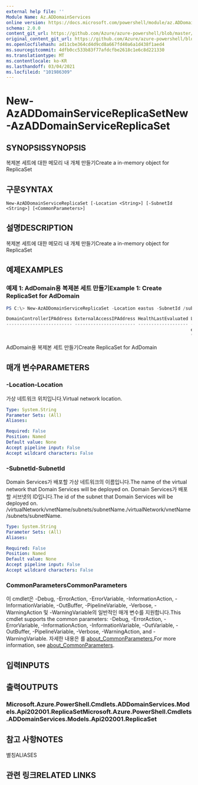```yaml
---
external help file: ''
Module Name: Az.ADDomainServices
online version: https://docs.microsoft.com/powershell/module/az.ADDomainServices/new-AzADDomainServiceReplicaSet
schema: 2.0.0
content_git_url: https://github.com/Azure/azure-powershell/blob/master/src/ADDomainServices/help/New-AzADDomainServiceReplicaSet.md
original_content_git_url: https://github.com/Azure/azure-powershell/blob/master/src/ADDomainServices/help/New-AzADDomainServiceReplicaSet.md
ms.openlocfilehash: ad11cbe364cd4d9cd8a667fd40a6a1d438f1aed4
ms.sourcegitcommit: 4dfb0cc533b83f77afdcfbe2618c1e6c8d221330
ms.translationtype: MT
ms.contentlocale: ko-KR
ms.lasthandoff: 03/04/2021
ms.locfileid: "101986309"
---
```

# <span data-ttu-id="aeb11-101">New-AzADDomainServiceReplicaSet</span><span class="sxs-lookup"><span data-stu-id="aeb11-101">New-AzADDomainServiceReplicaSet</span></span>

## <span data-ttu-id="aeb11-102">SYNOPSIS</span><span class="sxs-lookup"><span data-stu-id="aeb11-102">SYNOPSIS</span></span>
<span data-ttu-id="aeb11-103">복제본 세트에 대한 메모리 내 개체 만들기</span><span class="sxs-lookup"><span data-stu-id="aeb11-103">Create a in-memory object for ReplicaSet</span></span>

## <span data-ttu-id="aeb11-104">구문</span><span class="sxs-lookup"><span data-stu-id="aeb11-104">SYNTAX</span></span>

```
New-AzADDomainServiceReplicaSet [-Location <String>] [-SubnetId <String>] [<CommonParameters>]
```

## <span data-ttu-id="aeb11-105">설명</span><span class="sxs-lookup"><span data-stu-id="aeb11-105">DESCRIPTION</span></span>
<span data-ttu-id="aeb11-106">복제본 세트에 대한 메모리 내 개체 만들기</span><span class="sxs-lookup"><span data-stu-id="aeb11-106">Create a in-memory object for ReplicaSet</span></span>

## <span data-ttu-id="aeb11-107">예제</span><span class="sxs-lookup"><span data-stu-id="aeb11-107">EXAMPLES</span></span>

### <span data-ttu-id="aeb11-108">예제 1: AdDomain용 복제본 세트 만들기</span><span class="sxs-lookup"><span data-stu-id="aeb11-108">Example 1: Create ReplicaSet for AdDomain</span></span>
```powershell
PS C:\> New-AzADDomainServiceReplicaSet -Location eastus -SubnetId /subscriptions/**********-****-****-****-****-**********/resourceGroups/youriADDomain-rg-test/providers/Microsoft.Network/virtualNetworks/yourinttest/subnets/default

DomainControllerIPAddress ExternalAccessIPAddress HealthLastEvaluated Location ServiceStatus SubnetId
------------------------- ----------------------- ------------------- -------- ------------- --------
                                                                      eastus                 /subscriptions/****
                                                                      ****-****-****-****-**********/resourceGroups/youriADDomain-rg-test/providers/M…
```

<span data-ttu-id="aeb11-109">AdDomain용 복제본 세트 만들기</span><span class="sxs-lookup"><span data-stu-id="aeb11-109">Create ReplicaSet for AdDomain</span></span>

## <span data-ttu-id="aeb11-110">매개 변수</span><span class="sxs-lookup"><span data-stu-id="aeb11-110">PARAMETERS</span></span>

### <span data-ttu-id="aeb11-111">-Location</span><span class="sxs-lookup"><span data-stu-id="aeb11-111">-Location</span></span>
<span data-ttu-id="aeb11-112">가상 네트워크 위치입니다.</span><span class="sxs-lookup"><span data-stu-id="aeb11-112">Virtual network location.</span></span>

```yaml
Type: System.String
Parameter Sets: (All)
Aliases:

Required: False
Position: Named
Default value: None
Accept pipeline input: False
Accept wildcard characters: False
```

### <span data-ttu-id="aeb11-113">-SubnetId</span><span class="sxs-lookup"><span data-stu-id="aeb11-113">-SubnetId</span></span>
<span data-ttu-id="aeb11-114">Domain Services가 배포할 가상 네트워크의 이름입니다.</span><span class="sxs-lookup"><span data-stu-id="aeb11-114">The name of the virtual network that Domain Services will be deployed on.</span></span>
<span data-ttu-id="aeb11-115">Domain Services가 배포할 서브넷의 ID입니다.</span><span class="sxs-lookup"><span data-stu-id="aeb11-115">The id of the subnet that Domain Services will be deployed on.</span></span>
<span data-ttu-id="aeb11-116">/virtualNetwork/vnetName/subnets/subnetName.</span><span class="sxs-lookup"><span data-stu-id="aeb11-116">/virtualNetwork/vnetName/subnets/subnetName.</span></span>

```yaml
Type: System.String
Parameter Sets: (All)
Aliases:

Required: False
Position: Named
Default value: None
Accept pipeline input: False
Accept wildcard characters: False
```

### <span data-ttu-id="aeb11-117">CommonParameters</span><span class="sxs-lookup"><span data-stu-id="aeb11-117">CommonParameters</span></span>
<span data-ttu-id="aeb11-118">이 cmdlet은 -Debug, -ErrorAction, -ErrorVariable, -InformationAction, -InformationVariable, -OutBuffer, -PipelineVariable, -Verbose, -WarningAction 및 -WarningVariable의 일반적인 매개 변수를 지원합니다.</span><span class="sxs-lookup"><span data-stu-id="aeb11-118">This cmdlet supports the common parameters: -Debug, -ErrorAction, -ErrorVariable, -InformationAction, -InformationVariable, -OutVariable, -OutBuffer, -PipelineVariable, -Verbose, -WarningAction, and -WarningVariable.</span></span> <span data-ttu-id="aeb11-119">자세한 내용은 를 [about_CommonParameters.](http://go.microsoft.com/fwlink/?LinkID=113216)</span><span class="sxs-lookup"><span data-stu-id="aeb11-119">For more information, see [about_CommonParameters](http://go.microsoft.com/fwlink/?LinkID=113216).</span></span>

## <span data-ttu-id="aeb11-120">입력</span><span class="sxs-lookup"><span data-stu-id="aeb11-120">INPUTS</span></span>

## <span data-ttu-id="aeb11-121">출력</span><span class="sxs-lookup"><span data-stu-id="aeb11-121">OUTPUTS</span></span>

### <span data-ttu-id="aeb11-122">Microsoft.Azure.PowerShell.Cmdlets.ADDomainServices.Models.Api202001.ReplicaSet</span><span class="sxs-lookup"><span data-stu-id="aeb11-122">Microsoft.Azure.PowerShell.Cmdlets.ADDomainServices.Models.Api202001.ReplicaSet</span></span>

## <span data-ttu-id="aeb11-123">참고 사항</span><span class="sxs-lookup"><span data-stu-id="aeb11-123">NOTES</span></span>

<span data-ttu-id="aeb11-124">별칭</span><span class="sxs-lookup"><span data-stu-id="aeb11-124">ALIASES</span></span>

## <span data-ttu-id="aeb11-125">관련 링크</span><span class="sxs-lookup"><span data-stu-id="aeb11-125">RELATED LINKS</span></span>

